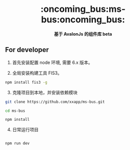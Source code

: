 <h1 align="center">:oncoming_bus:ms-bus:oncoming_bus:</h1>

<div align="center">
  <strong>基于 AvalonJs 的组件库 beta</strong>
</div>

## For developer

1. 首先安装配置 node 环境, 需要 6.x 版本。

2. 全局安装构建工具 FIS3。
  ``` bash
  npm install fis3 -g
  ```
3. 克隆项目到本地，并安装依赖模块
  ``` bash
  git clone https://github.com/xxapp/ms-bus.git
  
  cd ms-bus
  
  npm install
  ```
4. 日常运行项目
  ``` bash
  
  npm run dev
  ```
